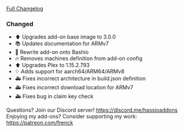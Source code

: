 [Full Changelog][changelog]

### Changed

- :arrow_up: Upgrades add-on base image to 3.0.0
- :books: Updates documentation for ARMv7
- :hammer: Rewrite add-on onto Bashio
- :fire: Removes machines definition from add-on config
- :arrow_up: Upgrades Plex to 1.15.2.793
- :sparkles: Adds support for aarch64/ARM64/ARMv8
- :ambulance: Fixes incorrect architecture in build.json definition
- :ambulance: Fixes incorrect download location for ARMv7
- :ambulance: Fixes bug in claim key check

[changelog]: https://github.com/hassio-addons/addon-plex/compare/v1.2.0...v2.0.0

Questions? Join our Discord server! https://discord.me/hassioaddons
Enjoying my add-ons? Consider supporting my work: https://patreon.com/frenck